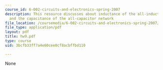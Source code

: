 ```yaml
---
course_id: 6-002-circuits-and-electronics-spring-2007
description: This resource discusses about inductance of the all-inductor network,
  and the capacitance of the all-capacitor network
file_location: /coursemedia/6-002-circuits-and-electronics-spring-2007/3bcfb33ff7a4e60cee8cf8acbffbd110_hw9.pdf
file_type: application/pdf
layout: pdf
title: hw9.pdf
type: course
uid: 3bcfb33ff7a4e60cee8cf8acbffbd110

---
```

None